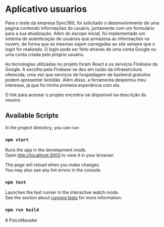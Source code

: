 # Aplicativo usuarios

Para o teste da empresa Sync360, foi solicitado o desenvolvimento de uma página contendo informações do usuário, juntamente com um formulário para a sua atualização. Além do escopo inicial, foi implementado um sistema de autenticação de usuários que armazena as informações na nuvem, de forma que as mesmas sejam carregadas ao site sempre que o login for realizado. O login pode ser feito através de uma conta Google ou uma conta criada pelo próprio usuário.

As tecnologias utilizadas no projeto foram React e os serviços Firebase da Google. A escolha pela Firebase se deu em razão da infraestrutura oferecida, uma vez que serviços de hospedagem de backend gratuitos podem apresentar lentidão. Além disso, a ferramenta despertou meu interesse, já que foi minha primeira experiência com ela.

O link para acessar o projeto encontra-se disponível na descrição do mesmo.

## Available Scripts

In the project directory, you can run:

### `npm start`

Runs the app in the development mode.\
Open [http://localhost:3000](http://localhost:3000) to view it in your browser.

The page will reload when you make changes.\
You may also see any lint errors in the console.

### `npm test`

Launches the test runner in the interactive watch mode.\
See the section about [running tests](https://facebook.github.io/create-react-app/docs/running-tests) for more information.

### `npm run build`
#   P s i c o M a r a d e i  
 